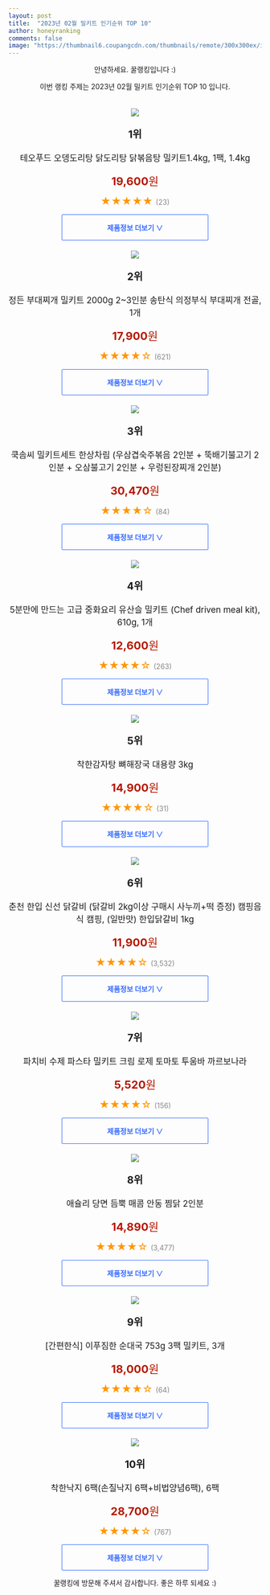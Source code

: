 ```yaml
---
layout: post
title:  "2023년 02월 밀키트 인기순위 TOP 10"
author: honeyranking
comments: false
image: "https://thumbnail6.coupangcdn.com/thumbnails/remote/300x300ex/image/vendor_inventory/7c74/cc4b0a28e5ec01565ddf62df6401c318a1e03c052dfa46edd465674c1a6a.jpg"
---
```

<p style="text-align: center;">안녕하세요. 꿀랭킹입니다 :)</p>
<p style="text-align: center;">이번 랭킹 주제는 2023년 02월 밀키트 인기순위 TOP 10 입니다.</p><center><img src="https://thumbnail6.coupangcdn.com/thumbnails/remote/300x300ex/image/vendor_inventory/7c74/cc4b0a28e5ec01565ddf62df6401c318a1e03c052dfa46edd465674c1a6a.jpg" style="margin-top:20px" /></center><p style="text-align: center; font-size: 20px"><b>1위</b></p><p style="text-align: center; font-size: 17px">테오푸드 오뎅도리탕 닭도리탕 닭볶음탕 밀키트1.4kg, 1팩, 1.4kg</p><p style="text-align: center;"><span style="color: #b61800; font-size: 22px;"><b>19,600</b>원</span></p><p style="text-align: center;"><span style="color: #ff9600; font-size: 20px;">★★★★★ </span><span style="color: #878787;">(23)</span></p><center><a href="https://www.coupang.com/vp/products/7031491601?itemId=17354648532&q=%EB%B0%80%ED%82%A4%ED%8A%B8&sourceType=search&searchId=ba5a49fe52c64bd6ab0d81f1ca35d063"><div style="font-size: 14px; display: inline-block; padding: 15px 90px; color: #346aff; border-radius: 2px; border: 1px solid #346aff; cursor: pointer;"><b>제품정보 더보기 &or;</b></div></a></center><center><img src="https://thumbnail7.coupangcdn.com/thumbnails/remote/300x300ex/image/vendor_inventory/0489/297ab66dfb0c64c3bcb1641957392d2114ec65ba678d2ebe804c5d3e062c.jpg" style="margin-top:20px" /></center><p style="text-align: center; font-size: 20px"><b>2위</b></p><p style="text-align: center; font-size: 17px">정든 부대찌개 밀키트 2000g 2~3인분 송탄식 의정부식 부대찌개 전골, 1개</p><p style="text-align: center;"><span style="color: #b61800; font-size: 22px;"><b>17,900</b>원</span></p><p style="text-align: center;"><span style="color: #ff9600; font-size: 20px;">★★★★☆ </span><span style="color: #878787;">(621)</span></p><center><a href="https://link.coupang.com/a/PSEye"><div style="font-size: 14px; display: inline-block; padding: 15px 90px; color: #346aff; border-radius: 2px; border: 1px solid #346aff; cursor: pointer;"><b>제품정보 더보기 &or;</b></div></a></center><center><img src="https://thumbnail9.coupangcdn.com/thumbnails/remote/300x300ex/image/vendor_inventory/555e/e6564e623e3f7c447c23a4a79ada49ebd00a267fa17735dbe92b364ca1fe.jpg" style="margin-top:20px" /></center><p style="text-align: center; font-size: 20px"><b>3위</b></p><p style="text-align: center; font-size: 17px">쿡솜씨 밀키트세트 한상차림 (우삼겹숙주볶음 2인분 + 뚝배기불고기 2인분 + 오삼불고기 2인분 + 우렁된장찌개 2인분)</p><p style="text-align: center;"><span style="color: #b61800; font-size: 22px;"><b>30,470</b>원</span></p><p style="text-align: center;"><span style="color: #ff9600; font-size: 20px;">★★★★☆ </span><span style="color: #878787;">(84)</span></p><center><a href="https://link.coupang.com/a/PSEyf"><div style="font-size: 14px; display: inline-block; padding: 15px 90px; color: #346aff; border-radius: 2px; border: 1px solid #346aff; cursor: pointer;"><b>제품정보 더보기 &or;</b></div></a></center><center><img src="https://thumbnail10.coupangcdn.com/thumbnails/remote/300x300ex/image/vendor_inventory/fd7b/6cbf29a6efedf0a407f4ebc80a372a3c27986e2ad1b7e0864009572d5cfb.png" style="margin-top:20px" /></center><p style="text-align: center; font-size: 20px"><b>4위</b></p><p style="text-align: center; font-size: 17px">5분만에 만드는 고급 중화요리 유산슬 밀키트 (Chef driven meal kit), 610g, 1개</p><p style="text-align: center;"><span style="color: #b61800; font-size: 22px;"><b>12,600</b>원</span></p><p style="text-align: center;"><span style="color: #ff9600; font-size: 20px;">★★★★☆ </span><span style="color: #878787;">(263)</span></p><center><a href="https://link.coupang.com/a/PSEyg"><div style="font-size: 14px; display: inline-block; padding: 15px 90px; color: #346aff; border-radius: 2px; border: 1px solid #346aff; cursor: pointer;"><b>제품정보 더보기 &or;</b></div></a></center><center><img src="https://thumbnail9.coupangcdn.com/thumbnails/remote/300x300ex/image/vendor_inventory/4bce/4f6e8b2c25c57d7634885584abe58728ae975e5bd257f1d26ed71361f11d.jpg" style="margin-top:20px" /></center><p style="text-align: center; font-size: 20px"><b>5위</b></p><p style="text-align: center; font-size: 17px">착한감자탕 뼈해장국 대용량 3kg</p><p style="text-align: center;"><span style="color: #b61800; font-size: 22px;"><b>14,900</b>원</span></p><p style="text-align: center;"><span style="color: #ff9600; font-size: 20px;">★★★★☆ </span><span style="color: #878787;">(31)</span></p><center><a href="https://link.coupang.com/a/PSEyh"><div style="font-size: 14px; display: inline-block; padding: 15px 90px; color: #346aff; border-radius: 2px; border: 1px solid #346aff; cursor: pointer;"><b>제품정보 더보기 &or;</b></div></a></center><center><img src="https://thumbnail6.coupangcdn.com/thumbnails/remote/300x300ex/image/vendor_inventory/98d7/8b5248ebe654240f37a180f10e4ae1964dbfab4a3096bf5f4ee48539751f.jpg" style="margin-top:20px" /></center><p style="text-align: center; font-size: 20px"><b>6위</b></p><p style="text-align: center; font-size: 17px">춘천 한입 신선 닭갈비 (닭갈비 2kg이상 구매시 사누끼+떡 증정) 캠핑음식 캠핑, (일반맛) 한입닭갈비 1kg</p><p style="text-align: center;"><span style="color: #b61800; font-size: 22px;"><b>11,900</b>원</span></p><p style="text-align: center;"><span style="color: #ff9600; font-size: 20px;">★★★★☆ </span><span style="color: #878787;">(3,532)</span></p><center><a href="https://link.coupang.com/a/PSEyi"><div style="font-size: 14px; display: inline-block; padding: 15px 90px; color: #346aff; border-radius: 2px; border: 1px solid #346aff; cursor: pointer;"><b>제품정보 더보기 &or;</b></div></a></center><center><img src="https://thumbnail7.coupangcdn.com/thumbnails/remote/300x300ex/image/vendor_inventory/c447/b29473c4736b3a4a4a514980e36e5446654749eef921513715bf1a064516.png" style="margin-top:20px" /></center><p style="text-align: center; font-size: 20px"><b>7위</b></p><p style="text-align: center; font-size: 17px">파치비 수제 파스타 밀키트 크림 로제 토마토 투움바 까르보나라</p><p style="text-align: center;"><span style="color: #b61800; font-size: 22px;"><b>5,520</b>원</span></p><p style="text-align: center;"><span style="color: #ff9600; font-size: 20px;">★★★★☆ </span><span style="color: #878787;">(156)</span></p><center><a href="https://link.coupang.com/a/PSEyj"><div style="font-size: 14px; display: inline-block; padding: 15px 90px; color: #346aff; border-radius: 2px; border: 1px solid #346aff; cursor: pointer;"><b>제품정보 더보기 &or;</b></div></a></center><center><img src="https://thumbnail8.coupangcdn.com/thumbnails/remote/300x300ex/image/vendor_inventory/2910/4838fa1442437efed0576300a8567b00e71c146394af4c32c85d3caa8982.jpg" style="margin-top:20px" /></center><p style="text-align: center; font-size: 20px"><b>8위</b></p><p style="text-align: center; font-size: 17px">애슐리 당면 듬뿍 매콤 안동 찜닭 2인분</p><p style="text-align: center;"><span style="color: #b61800; font-size: 22px;"><b>14,890</b>원</span></p><p style="text-align: center;"><span style="color: #ff9600; font-size: 20px;">★★★★☆ </span><span style="color: #878787;">(3,477)</span></p><center><a href="https://link.coupang.com/a/PSEyl"><div style="font-size: 14px; display: inline-block; padding: 15px 90px; color: #346aff; border-radius: 2px; border: 1px solid #346aff; cursor: pointer;"><b>제품정보 더보기 &or;</b></div></a></center><center><img src="https://thumbnail7.coupangcdn.com/thumbnails/remote/300x300ex/image/vendor_inventory/83d0/60cc4de743f96b6d376aceca02d3cd33fb9d2bbf1b959cf851c0bde4f40a.jpg" style="margin-top:20px" /></center><p style="text-align: center; font-size: 20px"><b>9위</b></p><p style="text-align: center; font-size: 17px">[간편한식] 이푸짐한 순대국 753g 3팩 밀키트, 3개</p><p style="text-align: center;"><span style="color: #b61800; font-size: 22px;"><b>18,000</b>원</span></p><p style="text-align: center;"><span style="color: #ff9600; font-size: 20px;">★★★★☆ </span><span style="color: #878787;">(64)</span></p><center><a href="https://link.coupang.com/a/PSEym"><div style="font-size: 14px; display: inline-block; padding: 15px 90px; color: #346aff; border-radius: 2px; border: 1px solid #346aff; cursor: pointer;"><b>제품정보 더보기 &or;</b></div></a></center><center><img src="https://thumbnail10.coupangcdn.com/thumbnails/remote/300x300ex/image/vendor_inventory/9eb4/988dc1279515e7ba82ff65476a70c4443ef5499c9411c7823a06ccd643ce.jpg" style="margin-top:20px" /></center><p style="text-align: center; font-size: 20px"><b>10위</b></p><p style="text-align: center; font-size: 17px">착한낙지 6팩(손질낙지 6팩+비법양념6팩), 6팩</p><p style="text-align: center;"><span style="color: #b61800; font-size: 22px;"><b>28,700</b>원</span></p><p style="text-align: center;"><span style="color: #ff9600; font-size: 20px;">★★★★☆ </span><span style="color: #878787;">(767)</span></p><center><a href="https://link.coupang.com/a/PSEyn"><div style="font-size: 14px; display: inline-block; padding: 15px 90px; color: #346aff; border-radius: 2px; border: 1px solid #346aff; cursor: pointer;"><b>제품정보 더보기 &or;</b></div></a></center><p style="text-align: center;">꿀랭킹에 방문해 주셔서 감사합니다. 좋은 하루 되세요 :)</p>